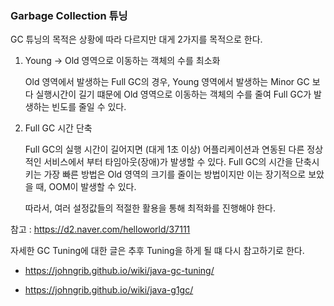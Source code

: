 ### Garbage Collection 튜닝

GC 튜닝의 목적은 상황에 따라 다르지만 대게 2가지를 목적으로 한다.

1. Young -> Old 영역으로 이동하는 객체의 수를 최소화

   Old 영역에서 발생하는 Full GC의 경우, Young 영역에서 발생하는 Minor GC 보다 실행시간이 길기 떄문에 Old 영역으로 이동하는 객체의 수를 줄여 Full GC가 발생하는 빈도를 줄일 수 있다.

2. Full GC 시간 단축

   Full GC의 실행 시간이 길어지면 (대게 1초 이상) 어플리케이션과 연동된 다른 정상적인 서비스에서 부터 타임아웃(장애)가 발생할 수 있다. Full GC의 시간을 단축시키는 가장 빠른 방법은 Old 영역의 크기를 줄이는 방법이지만 이는 장기적으로 보았을 때, OOM이 발생할 수 있다.

   따라서, 여러 설정값들의 적절한 활용을 통해 최적화를 진행해야 한다.

참고 : https://d2.naver.com/helloworld/37111



자세한 GC Tuning에 대한 글은 추후 Tuning을 하게 될 떄 다시 참고하기로 한다.

- https://johngrib.github.io/wiki/java-gc-tuning/

- https://johngrib.github.io/wiki/java-g1gc/
